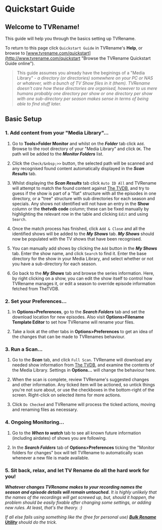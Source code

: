 # Quickstart Guide

## Welcome to TVRename!

This guide will help you through the basics setting up TVRename.

To return to this page click `Quickstart Guide` in TVRename's **Help**, or browse to [www.tvrename.com/quickstart](http://www.tvrename.com/quickstart "Browse the TVRename Quickstart Guide online").

> This guide assumes you already have the beginings of a "Media Library" - *a directory (or directories) somewhere on your PC or NAS or whatever, with a bunch of TV Show files in it (them). TVRename doesn't care how these directories are organised, however to us mere humans probably one directory per show or one directory per show with one sub-directory per season makes sense in terms of being able to find stuff later.*

## Basic Setup

### 1. Add content from your "Media Library"...

 1. Go to **Tools>Folder Monitor** and whilst on the ***Folder*** tab click `Add`. Browse to the root directory of your "Media Library" and click `OK`. The path will be added to the ***Monitor Folders*** list.

 2. Click the `Check/&nbsp;>>` button, the selected path will be scanned and any recognised found content automatically displayed in the ***Scan Results*** tab.
 
 3. Whilst displaying the ***Scan Results*** tab click `Auto ID All` and TVRename will attempt to match the found content against [The TVDB](http://thetvdb.com "Visit thetvdb.com"), and try to guess if the show is part of a "flat" structure with all the episodes in one directory, or a "tree" structure with sub directories for each season and specials.
 Any shows not identified will not have an entry in the **Show** column or the **thetvdb code** column; these can be fixed manually by highlighting the relevant row in the table and clicking `Edit` and using `Search`. 

 4. Once the match process has finished, click `Add & Close` and all the identified shows will be added to the ***My Shows*** tab.
 ***My Shows*** should now be populated with the TV shows that have been recognised.
 
 5. You can manually add shows by clicking the `Add` button in the ***My Shows*** tab. Enter the show name, and click `Search` to find it. 
 Enter the base directory for the show in your Media Library, and select whether or not you have a sub-directory for each season.

 6. Go back to the ***My Shows*** tab and browse the series information. Here, by right clicking on a show, you can edit the show itself to control how TVRename manages it, or edit a season to override episode information fetched from TheTVDB.

### 2. Set your Preferences...

 1. In **Options>Preferences**, go to the ***Search Folders*** tab and set the download location for new episodes. Also visit **Options>Filename Template Editor** to set how TVRename will rename your files.

 2. Take a look at the other tabs in **Options>Preferences** to get an idea of the changes that can be made to TVRenames behaviour.
 
### 3. Run a Scan...

 1. Go to the ***Scan*** tab, and click `Full Scan`. TVRename will download any needed show information from [The TVDB](http://thetvdb.com "Visit thetvdb.com"), and examine the contents of the Media Library. Settings in **Options...** will change the behaviour here.

 2. When the scan is complete, review TVRename's suggested changes and other information. Any ticked item will be actioned, so untick things you're not sure about, or use the checkboxes in the bottom-right of the screen. Right-click on selected items for more actions.

 3. Click `Do Checked` and TVRename will process the ticked actions, moving and renaming files as necessary.

### 4. Ongoing Monitoring...

 1. Go to the ***When to watch*** tab to see all known future information (including airdates) of shows you are following.
 
 2. In the ***Search Folders*** tab of **Options>Preferences** ticking the "Monitor folders for changes" box will tell TVRename to automatically scan whenever a new file is made available.

### 5. Sit back, relax, and let TV Rename do all the hard work for you!

***Whatever changes TVRename makes to your recording names the season and episode details will remain untouched.***
*It is highly unlikely that the names of the recordings will get screwed up, but, should it happen, the problem should be easily fixable after changing some settings, or adding new rules. At least, that's the theory. :)*

*If all else fails using something like the (free for personal use) **[Bulk Rename Utility](http://www.bulkrenameutility.co.uk "Visit www.bulkrenameutility.co.uk")** should do the trick.*
